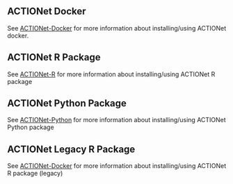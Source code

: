 ## ACTIONet Docker
See [ACTIONet-Docker](https://github.com/shmohammadi86/ACTIONet/tree/Docker) for more information about installing/using ACTIONet docker.

## ACTIONet R Package
See [ACTIONet-R](https://github.com/shmohammadi86/ACTIONet/tree/R) for more information about installing/using ACTIONet R package

## ACTIONet Python Package
See [ACTIONet-Python](https://github.com/shmohammadi86/ACTIONet/tree/python) for more information about installing/using ACTIONet Python package

## ACTIONet Legacy R Package
See [ACTIONet-Docker](https://github.com/shmohammadi86/ACTIONet/tree/legacy) for more information about installing/using ACTIONet R package (legacy)
